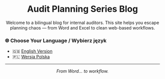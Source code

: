 <h1 align="center"> Audit Planning Series Blog</h1>

<p align="center">Welcome to a bilingual blog for internal auditors. This site helps you escape planning chaos — from Word and Excel to clean web-based workflows.</p>


### 🌐 Choose Your Language / Wybierz język

- 🇬🇧 [English Version](index-en.md)
- 🇵🇱 [Wersja Polska](index-pl.md)

---

<p align="center"><i>From Word… to workflow.</i></p>
